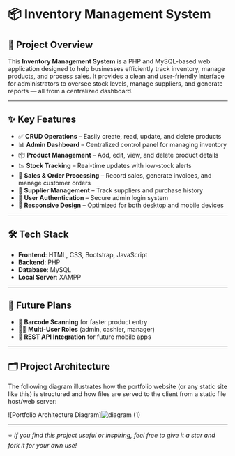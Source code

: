 # 📦 Inventory Management System

## 🌟 Project Overview

This **Inventory Management System** is a PHP and MySQL-based web application designed to help businesses efficiently track inventory, manage products, and process sales. It provides a clean and user-friendly interface for administrators to oversee stock levels, manage suppliers, and generate reports — all from a centralized dashboard.

---

## ✨ Key Features

- ✅ **CRUD Operations** – Easily create, read, update, and delete products  
- 📊 **Admin Dashboard** – Centralized control panel for managing inventory  
- 📦 **Product Management** – Add, edit, view, and delete product details  
- 📉 **Stock Tracking** – Real-time updates with low-stock alerts  
- 🧾 **Sales & Order Processing** – Record sales, generate invoices, and manage customer orders  
- 🤝 **Supplier Management** – Track suppliers and purchase history  
- 🔐 **User Authentication** – Secure admin login system  
- 📱 **Responsive Design** – Optimized for both desktop and mobile devices  

---

## 🛠️ Tech Stack

- **Frontend**: HTML, CSS, Bootstrap, JavaScript  
- **Backend**: PHP  
- **Database**: MySQL  
- **Local Server**: XAMPP  

---

## 🧭 Future Plans

- 🧷 **Barcode Scanning** for faster product entry  
- 🧑‍💼 **Multi-User Roles** (admin, cashier, manager)  
- 📱 **REST API Integration** for future mobile apps  

---

## 🗂️ Project Architecture

The following diagram illustrates how the portfolio website (or any static site like this) is structured and how files are served to the client from a static file host/web server:

![Portfolio Architecture Diagram]![diagram (1)](https://github.com/user-attachments/assets/09f73652-c35a-46d1-be6e-ee4dbda9d650)


---

⭐️ *If you find this project useful or inspiring, feel free to give it a star and fork it for your own use!*

